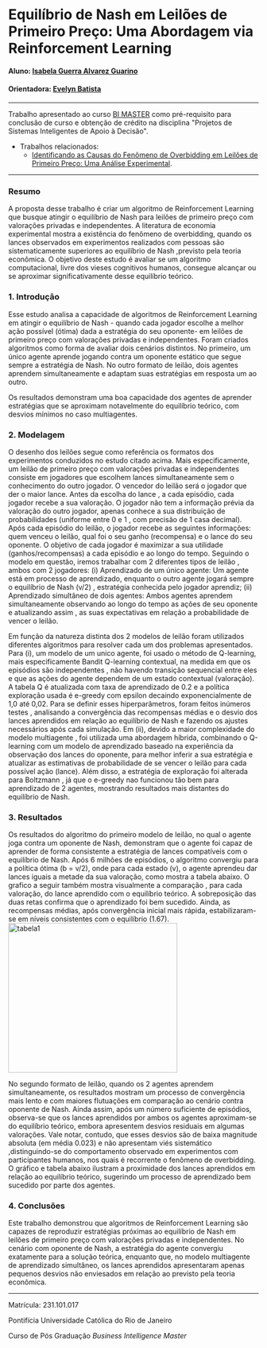 # Equilíbrio de Nash em Leilões de Primeiro Preço: Uma Abordagem via Reinforcement Learning

#### Aluno: [Isabela Guerra Alvarez Guarino](https://github.com/isaguarino)
#### Orientadora: [Evelyn Batista](https://github.com/evysb)

---

Trabalho apresentado ao curso [BI MASTER](https://ica.puc-rio.ai/bi-master) como pré-requisito para conclusão de curso e obtenção de crédito na disciplina "Projetos de Sistemas Inteligentes de Apoio à Decisão".

- Trabalhos relacionados: 
    - [Identificando as Causas do Fenômeno de Overbidding em Leilões de Primeiro Preço: Uma Análise Experimental](https://www2.dbd.puc-rio.br/pergamum/biblioteca/php/mostrateses.php?open=1&arqtese=0610512_08_Indice.html).

---

### Resumo

A proposta desse trabalho é criar um algoritmo de Reinforcement Learning que busque atingir o equilíbrio de Nash para leilões de primeiro preço com valorações privadas e independentes. A literatura de economia experimental mostra a existência do fenômeno de overbidding, quando os lances observados em experimentos realizados com pessoas são sistematicamente superiores ao equilíbrio de Nash ,previsto pela teoria econômica. O objetivo deste estudo é avaliar se um algoritmo computacional, livre dos vieses cognitivos humanos, consegue alcançar ou se aproximar significativamente desse equilíbrio teórico.

### 1. Introdução

Esse estudo analisa a capacidade de algoritmos de Reinforcement Learning em atingir o equilíbrio de Nash -  quando cada jogador escolhe a melhor ação possível (ótima) dada a estratégia do seu oponente- em leilões de primeiro preço com valorações privadas e independentes. Foram criados algoritmos como forma de avaliar dois cenários distintos. No primeiro, um único agente aprende jogando contra um oponente estático que segue sempre a estratégia de Nash. No outro formato de leilão, dois agentes aprendem simultaneamente e adaptam suas estratégias em resposta um ao outro. 

Os resultados demonstram uma boa capacidade dos agentes de aprender estratégias que se aproximam notavelmente do equilíbrio teórico, com desvios mínimos no caso multiagentes. 

### 2. Modelagem

O desenho dos leilões segue como referência os formatos dos experimentos conduzidos no estudo citado acima. Mais especificamente, um leilão de primeiro preço com valorações privadas e independentes consiste em jogadores que escolhem lances simultaneamente sem o conhecimento do outro jogador. O vencedor do leilão será o jogador que der o maior lance. Antes da escolha do lance , a cada episódio, cada jogador recebe a sua valoração. O jogador não tem a informação prévia da valoração do outro jogador, apenas conhece a sua distribuição de probabilidades (uniforme entre 0 e 1 , com precisão de 1 casa decimal). Após cada episódio do leilão, o jogador recebe as seguintes informações: quem venceu o leilão, qual foi o seu ganho (recompensa) e o lance do seu oponente. O objetivo de cada jogador é maximizar a sua utilidade (ganhos/recompensas) a cada episódio e ao longo do tempo. Seguindo o modelo em questão, iremos trabalhar com 2 diferentes tipos de leilão , ambos com 2 jogadores: (i) Aprendizado de um único agente: Um agente está em processo de aprendizado, enquanto o outro agente jogará sempre o equilíbrio de Nash (v/2) , estratégia conhecida pelo jogador aprendiz; (ii) Aprendizado simultâneo de dois agentes: Ambos agentes aprendem simultaneamente observando ao longo do tempo as ações de seu oponente e atualizando assim , as suas expectativas em relação a probabilidade de vencer o leilão. 

Em função da natureza distinta dos 2 modelos de leilão foram utilizados diferentes algoritmos para resolver cada um dos problemas apresentados. Para (i), um modelo de um unico agente, foi usado o método de Q-learning, mais especificamente Bandit Q-learning contextual, na medida em que os episódios são independentes , não havendo transição sequencial entre eles e que as ações do agente dependem de um estado contextual (valoração). A tabela Q é atualizada com taxa de aprendizado de 0.2 e a política exploração usada é e-greedy com epsilon decaindo exponencialmente de 1,0 até 0,02. Para se definir esses hiperparâmetros, foram feitos inúmeros testes ,  analisando a convergência das recompensas médias e o desvio dos lances aprendidos em relação ao equilíbrio de Nash e fazendo os ajustes necessários após cada simulação. Em (ii), devido a maior complexidade do modelo multiagente , foi utilizada uma abordagem híbrida, combinando o Q-learning com um modelo de aprendizado baseado na experiência da observação dos lances do oponente, para melhor inferir a sua estratégia e atualizar as estimativas de probabilidade de se vencer o leilão para cada possível ação (lance). Além disso, a estratégia de exploração foi alterada para Boltzmann , já que o e-greedy nao funcionou tão bem para aprendizado de 2 agentes, mostrando resultados mais distantes do equilíbrio de Nash.


### 3. Resultados

Os resultados do algoritmo do primeiro modelo de leilão, no qual o agente joga contra um oponente de Nash, demonstram que o agente foi capaz de aprender de forma consistente a estratégia de lances compatíveis com o equilíbrio de Nash. Após 6 milhões de episódios, o algoritmo convergiu para a política ótima (b = v/2), onde para cada estado (v), o agente aprendeu dar lances iguais a metade da sua valoração, como mostra a tabela abaixo. O grafico a seguir também mostra visualmente a comparação , para cada valoração, do lance aprendido com o equilíbrio teórico. A sobreposição das duas retas confirma que o aprendizado foi bem sucedido. Ainda, as recompensas médias, após convergência inicial mais rápida, estabilizaram-se em níveis consistentes com o equilíbrio (1.67).
<img width="340" height="301" alt="tabela1" src="https://github.com/user-attachments/assets/6c6b463c-36e8-4aa1-8ec1-b0f350addc1c" />


No segundo formato de leilão, quando os 2 agentes aprendem simultaneamente, os resultados mostram um processo de convergência mais lento e com maiores flutuações em comparação ao cenário contra oponente de Nash. Ainda assim, após um número suficiente de episódios, observa-se que os lances aprendidos por ambos os agentes aproximam-se do equilíbrio teórico, embora apresentem desvios residuais em algumas valorações. Vale notar, contudo, que esses desvios são de baixa magnitude absoluta (em média 0.023) e não apresentam viés sistemático ,distinguindo-se do comportamento observado em experimentos com participantes humanos, nos quais é recorrente o fenômeno de overbidding. O gráfico e tabela abaixo ilustram a proximidade dos lances aprendidos em relação ao equilíbrio teórico, sugerindo um processo de aprendizado bem sucedido por parte dos agentes.

### 4. Conclusões

Este trabalho demonstrou que algoritmos de Reinforcement Learning são capazes de reproduzir estratégias próximas ao equilíbrio de Nash em leilões de primeiro preço com valorações privadas e independentes. No cenário com oponente de Nash, a estratégia do agente convergiu exatamente para a solução teórica, enquanto que, no modelo multiagente de aprendizado simultâneo, os lances aprendidos apresentaram apenas pequenos desvios não enviesados em relação ao previsto pela teoria econômica.

---

Matrícula: 231.101.017

Pontifícia Universidade Católica do Rio de Janeiro

Curso de Pós Graduação *Business Intelligence Master*


